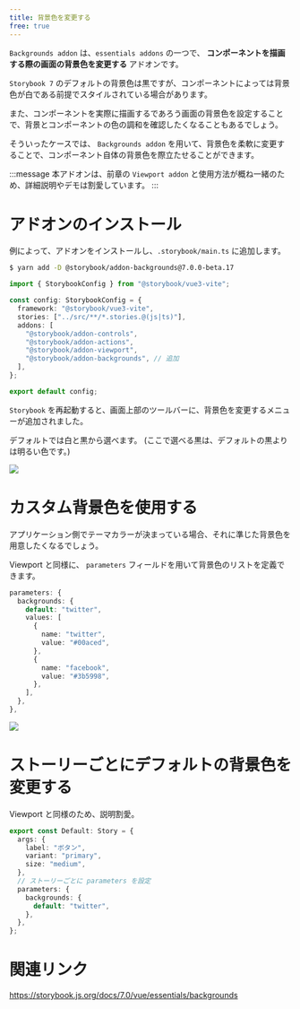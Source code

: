 ```yaml
---
title: 背景色を変更する
free: true
---
```


`Backgrounds addon` は、`essentials addons` の一つで、 **コンポーネントを描画する際の画面の背景色を変更する** アドオンです。

`Storybook 7` のデフォルトの背景色は黒ですが、コンポーネントによっては背景色が白である前提でスタイルされている場合があります。

また、コンポーネントを実際に描画するであろう画面の背景色を設定することで、背景とコンポーネントの色の調和を確認したくなることもあるでしょう。

そういったケースでは、 `Backgrounds addon` を用いて、背景色を柔軟に変更することで、コンポーネント自体の背景色を際立たせることができます。

:::message
本アドオンは、前章の `Viewport addon` と使用方法が概ね一緒のため、詳細説明やデモは割愛しています。
:::

# アドオンのインストール

例によって、アドオンをインストールし、`.storybook/main.ts` に追加します。

```bash
$ yarn add -D @storybook/addon-backgrounds@7.0.0-beta.17
```

```ts:.storybook/main.ts
import { StorybookConfig } from "@storybook/vue3-vite";

const config: StorybookConfig = {
  framework: "@storybook/vue3-vite",
  stories: ["../src/**/*.stories.@(js|ts)"],
  addons: [
    "@storybook/addon-controls",
    "@storybook/addon-actions",
    "@storybook/addon-viewport",
    "@storybook/addon-backgrounds", // 追加
  ],
};

export default config;
```

`Storybook` を再起動すると、画面上部のツールバーに、背景色を変更するメニューが追加されました。

デフォルトでは白と黒から選べます。 (ここで選べる黒は、デフォルトの黒よりは明るい色です。)

![](https://storage.googleapis.com/zenn-user-upload/fad19bf45dad-20221226.gif)

# カスタム背景色を使用する

アプリケーション側でテーマカラーが決まっている場合、それに準じた背景色を用意したくなるでしょう。

Viewport と同様に、 `parameters` フィールドを用いて背景色のリストを定義できます。

```ts
parameters: {
  backgrounds: {
    default: "twitter",
    values: [
      {
        name: "twitter",
        value: "#00aced",
      },
      {
        name: "facebook",
        value: "#3b5998",
      },
    ],
  },
},
```

![](https://storage.googleapis.com/zenn-user-upload/5a5e94d1b04a-20221226.png)

# ストーリーごとにデフォルトの背景色を変更する

Viewport と同様のため、説明割愛。

```ts
export const Default: Story = {
  args: {
    label: "ボタン",
    variant: "primary",
    size: "medium",
  },
  // ストーリーごとに parameters を設定
  parameters: {
    backgrounds: {
      default: "twitter",
    },
  },
};
```

# 関連リンク

https://storybook.js.org/docs/7.0/vue/essentials/backgrounds